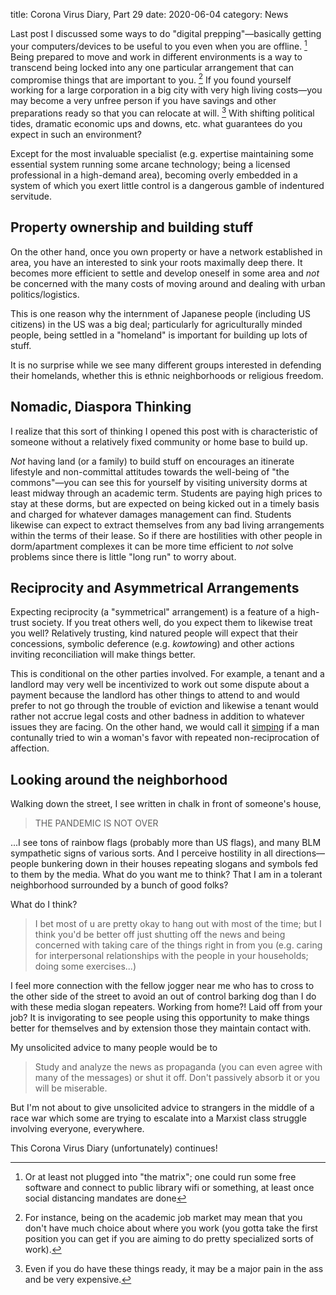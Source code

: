 title: Corona Virus Diary, Part 29
date: 2020-06-04
category: News

Last post I discussed some ways to do "digital
prepping"&mdash;basically getting your computers/devices to be useful
to you even when you are offline. [^1] Being prepared to move and work
in different environments is a way to transcend being locked into any
one particular arrangement that can compromise things that are
important to you. [^2] If you found yourself working for a large
corporation in a big city with very high living costs&mdash;you may
become a very unfree person if you have savings and other preparations
ready so that you can relocate at will. [^3] With shifting political
tides, dramatic economic ups and downs, etc. what guarantees do you
expect in such an environment?

Except for the most invaluable specialist (e.g. expertise maintaining
some essential system running some arcane technology; being a licensed
professional in a high-demand area), becoming overly embedded in a
system of which you exert little control is a dangerous gamble of
indentured servitude.

Property ownership and building stuff
-------------------------------------

On the other hand, once you own property or have a network established
in area, you have an interested to sink your roots maximally deep
there. It becomes more efficient to settle and develop oneself in some
area and *not* be concerned with the many costs of moving around and
dealing with urban politics/logistics.

This is one reason why the internment of Japanese people (including US
citizens) in the US was a big deal; particularly for agriculturally
minded people, being settled in a "homeland" is important for building
up lots of stuff.

It is no surprise while we see many different groups interested in
defending their homelands, whether this is ethnic neighborhoods or
religious freedom.

Nomadic, Diaspora Thinking
--------------------------

I realize that this sort of thinking I opened this post with is
characteristic of someone without a relatively fixed community or home
base to build up.

*Not* having land (or a family) to build stuff on encourages an
itinerate lifestyle and non-committal attitudes towards the well-being
of "the commons"&mdash;you can see this for yourself by visiting
university dorms at least midway through an academic term. Students
are paying high prices to stay at these dorms, but are expected on
being kicked out in a timely basis and charged for whatever damages
management can find. Students likewise can expect to extract
themselves from any bad living arrangements within the terms of their
lease. So if there are hostilities with other people in dorm/apartment
complexes it can be more time efficient to *not* solve problems since
there is little "long run" to worry about.

Reciprocity and Asymmetrical Arrangements
-----------------------------------------

Expecting reciprocity (a "symmetrical" arrangement) is a feature of a
high-trust society. If you treat others well, do you expect them to
likewise treat you well? Relatively trusting, kind natured people will
expect that their concessions, symbolic deference (e.g. *kowtow*ing)
and other actions inviting reconciliation will make things better. 

This is conditional on the other parties involved. For example, a
tenant and a landlord may very well be incentivized to work out some
dispute about a payment because the landlord has other things to
attend to and would prefer to not go through the trouble of eviction
and likewise a tenant would rather not accrue legal costs and other
badness in addition to whatever issues they are facing. On the other
hand, we would call it
[simping](https://www.urbandictionary.com/define.php?term=Simp) if a
man contunally tried to win a woman's favor with repeated
non-reciprocation of affection.

Looking around the neighborhood
-------------------------------

Walking down the street, I see written in chalk in front of someone's
house,

> THE PANDEMIC IS NOT OVER

...I see tons of rainbow flags (probably more than US flags), and many
BLM sympathetic signs of various sorts. And I perceive hostility in
all directions&mdash;people bunkering down in their houses repeating
slogans and symbols fed to them by the media. What do you want me to
think? That I am in a tolerant neighborhood surrounded by a bunch of
good folks?

What do I think?

> I bet most of u are pretty okay to hang out with most of the time;
> but I think you'd be better off just shutting off the news and being
> concerned with taking care of the things right in from you (e.g.
> caring for interpersonal relationships with the people in your
> households; doing some exercises...)

I feel more connection with the fellow jogger near me who has to cross
to the other side of the street to avoid an out of control barking dog
than I do with these media slogan repeaters. Working from home?! Laid
off from your job? It is invigorating to see people using this
opportunity to make things better for themselves and by extension
those they maintain contact with.

My unsolicited advice to many people would be to

> Study and analyze the news as propaganda (you can even agree with
> many of the messages) or shut it off. Don't passively absorb it or
> you will be miserable.

But I'm not about to give unsolicited advice to strangers in the
middle of a race war which some are trying to escalate into a Marxist
class struggle involving everyone, everywhere.

This Corona Virus Diary (unfortunately) continues! 


[^1]: Or at least not plugged into "the matrix"; one could run some
    free software and connect to public library wifi or something, at
    least once social distancing mandates are done
[^2]: For instance, being on the academic job market may mean that you
    don't have much choice about where you work (you gotta take the
    first position you can get if you are aiming to do pretty
    specialized sorts of work). 
[^3]: Even if you do have these things ready, it may be a major pain
    in the ass and be very expensive.
[^4]: Clichés intensify!
